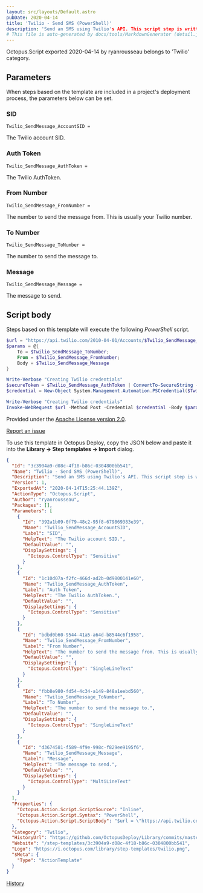 ```yaml
---
layout: src/layouts/Default.astro
pubDate: 2020-04-14
title: 'Twilio - Send SMS (PowerShell)'
description: 'Send an SMS using Twilio's API. This script step is written in PowerShell.'
# This file is auto-generated by docs/tools/MarkdownGenerator (detail.js)
---
```


Octopus.Script exported 2020-04-14 by ryanrousseau belongs to 'Twilio' category.

## Parameters

When steps based on the template are included in a project's deployment process, the parameters below can be set.


<div class="param">

### SID

`Twilio_SendMessage_AccountSID = `

The Twilio account SID.

</div>
        
<div class="param">

### Auth Token

`Twilio_SendMessage_AuthToken = `

The Twilio AuthToken.

</div>
        
<div class="param">

### From Number

`Twilio_SendMessage_FromNumber = `

The number to send the message from. This is usually your Twilio number.

</div>
        
<div class="param">

### To Number

`Twilio_SendMessage_ToNumber = `

The number to send the message to.

</div>
        
<div class="param">

### Message

`Twilio_SendMessage_Message = `

The message to send.

</div>
        

## Script body

Steps based on this template will execute the following *PowerShell* script.

```PowerShell
$url = "https://api.twilio.com/2010-04-01/Accounts/$Twilio_SendMessage_AccountSID/Messages.json"
$params = @{
    To = $Twilio_SendMessage_ToNumber;
    From = $Twilio_SendMessage_FromNumber;
    Body = $Twilio_SendMessage_Message
}

Write-Verbose "Creating Twilio credentials"
$secureToken = $Twilio_SendMessage_AuthToken | ConvertTo-SecureString -asPlainText -Force
$credential = New-Object System.Management.Automation.PSCredential($Twilio_SendMessage_AccountSID, $secureToken)

Write-Verbose "Creating Twilio credentials"
Invoke-WebRequest $url -Method Post -Credential $credential -Body $params -UseBasicParsing

```

Provided under the [Apache License version 2.0](https://github.com/OctopusDeploy/Library/blob/master/LICENSE.txt).

[Report an issue](https://github.com/OctopusDeploy/Library/issues/new?assignees=&labels=&projects=&template=bug-report.yml&title=Issue%20with%20Twilio%20-%20Send%20SMS%20(PowerShell)&step-template=Twilio%20-%20Send%20SMS%20(PowerShell))

<div class="get-json">

To use this template in Octopus Deploy, copy the JSON below and paste it into the **Library → Step templates → Import** dialog.

```json
{
  "Id": "3c3904a9-d08c-4f18-b86c-0304800bb541",
  "Name": "Twilio - Send SMS (PowerShell)",
  "Description": "Send an SMS using Twilio's API. This script step is written in PowerShell.",
  "Version": 1,
  "ExportedAt": "2020-04-14T15:25:44.139Z",
  "ActionType": "Octopus.Script",
  "Author": "ryanrousseau",
  "Packages": [],
  "Parameters": [
    {
      "Id": "392a1b09-0f79-48c2-95f8-679869383e39",
      "Name": "Twilio_SendMessage_AccountSID",
      "Label": "SID",
      "HelpText": "The Twilio account SID.",
      "DefaultValue": "",
      "DisplaySettings": {
        "Octopus.ControlType": "Sensitive"
      }
    },
    {
      "Id": "1c10d07a-f2fc-466d-ad2b-0d9800141e60",
      "Name": "Twilio_SendMessage_AuthToken",
      "Label": "Auth Token",
      "HelpText": "The Twilio AuthToken.",
      "DefaultValue": "",
      "DisplaySettings": {
        "Octopus.ControlType": "Sensitive"
      }
    },
    {
      "Id": "bdbd0b60-9544-41a5-a64d-b8544c6f1958",
      "Name": "Twilio_SendMessage_FromNumber",
      "Label": "From Number",
      "HelpText": "The number to send the message from. This is usually your Twilio number.",
      "DefaultValue": "",
      "DisplaySettings": {
        "Octopus.ControlType": "SingleLineText"
      }
    },
    {
      "Id": "fbb8e980-fd54-4c34-a149-848a1eebd560",
      "Name": "Twilio_SendMessage_ToNumber",
      "Label": "To Number",
      "HelpText": "The number to send the message to.",
      "DefaultValue": "",
      "DisplaySettings": {
        "Octopus.ControlType": "SingleLineText"
      }
    },
    {
      "Id": "d3674581-f589-4f9e-998c-f829ee9195f6",
      "Name": "Twilio_SendMessage_Message",
      "Label": "Message",
      "HelpText": "The message to send.",
      "DefaultValue": "",
      "DisplaySettings": {
        "Octopus.ControlType": "MultiLineText"
      }
    }
  ],
  "Properties": {
    "Octopus.Action.Script.ScriptSource": "Inline",
    "Octopus.Action.Script.Syntax": "PowerShell",
    "Octopus.Action.Script.ScriptBody": "$url = \"https://api.twilio.com/2010-04-01/Accounts/$Twilio_SendMessage_AccountSID/Messages.json\"\n$params = @{\n    To = $Twilio_SendMessage_ToNumber;\n    From = $Twilio_SendMessage_FromNumber;\n    Body = $Twilio_SendMessage_Message\n}\n\nWrite-Verbose \"Creating Twilio credentials\"\n$secureToken = $Twilio_SendMessage_AuthToken | ConvertTo-SecureString -asPlainText -Force\n$credential = New-Object System.Management.Automation.PSCredential($Twilio_SendMessage_AccountSID, $secureToken)\n\nWrite-Verbose \"Creating Twilio credentials\"\nInvoke-WebRequest $url -Method Post -Credential $credential -Body $params -UseBasicParsing\n"
  },
  "Category": "Twilio",
  "HistoryUrl": "https://github.com/OctopusDeploy/Library/commits/master/step-templates//opt/buildagent/work/75443764cd38076d/step-templates/twilio-send-sms-powershell.json",
  "Website": "/step-templates/3c3904a9-d08c-4f18-b86c-0304800bb541",
  "Logo": "https://i.octopus.com/library/step-templates/twilio.png",
  "$Meta": {
    "Type": "ActionTemplate"
  }
}
```

[History](https://github.com/OctopusDeploy/Library/commits/master/step-templates/https://github.com/OctopusDeploy/Library/commits/master/step-templates//opt/buildagent/work/75443764cd38076d/step-templates/twilio-send-sms-powershell.json)

</div>

